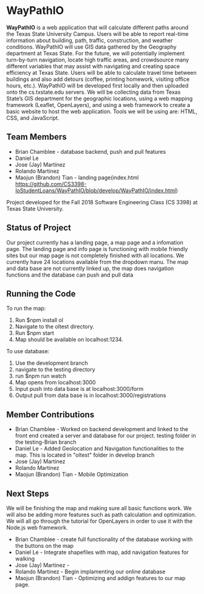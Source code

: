 # WayPathIO
**WayPathIO** is a web application that will calculate different paths around the Texas State University Campus. Users will be able to report real-time information about building, path, traffic, construction, and weather conditions. WayPathIO will use GIS data gathered by the Geography department at Texas State. For the future, we will potentially implement turn-by-turn navigation, locate high traffic areas, and crowdsource many different variables that may assist with navigating and creating space efficiency at Texas State. Users will be able to calculate travel time between buildings and also add detours (coffee, printing homework, visiting office hours, etc.). WayPathIO will be developed first locally and then uploaded onto the cs.txstate.edu servers. We will be collecting data from Texas State’s GIS department for the geographic locations, using a web mapping framework (Leaflet, OpenLayers), and using a web framework to create a basic website to host the web application. Tools we will be using are: HTML, CSS, and JavaScript.

## **Team Members**
   * Brian Chamblee - database backend, push and pull features  
   * Daniel Le
   * Jose (Jay) Martinez
   * Rolando Martinez
   * Maojun (Brandon) Tian - landing page(index.html https://github.com/CS3398-IoStudentLoans/WayPathIO/blob/develop/WayPathIO/index.html)
   
Project developed for the Fall 2018 Software Engineering Class (CS 3398) at Texas State University.

## **Status of Project**
Our project currently has a landing page, a map page and a infomation page. The landing page and info page is functioning with mobile friendly sites but our map page is not completely finished with all locations. We currently have 24 locations available from the dropdown manu.
The map and data base are not currently linked up, the map does navigation functions and the database can push and pull data

## **Running the Code**
To run the map:
  1. Run $npm install ol
  2. Navigate to the oltest directory.
  3. Run $npm start
  4. Map should be available on localhost:1234.
  
To use database:
  1. Use the development branch
  2. navigate to the testing directory
  3. run $npm run watch
  4. Map opens from localhost:3000
  5. Input push into data base is at localhost:3000/form
  6. Output pull from data base is in localhost:3000/registrations   
  
## **Member Contributions**
   * Brian Chamblee - Worked on backend development and linked to the front end created a server and database for our project. testing folder in the testing-Brian branch
   * Daniel Le - Added Geolocation and Navigation functionalities to the map. This is located in "oltest" folder in develop branch
   * Jose (Jay) Martinez
   * Rolando Martinez
   * Maojun (Brandon) Tian - Mobile Optimization

## **Next Steps**
We will be finishing the map and making sure all basic functions work. We will also be adding more features such as path calculation and optimization. We will all go through the tutorial for OpenLayers in order to use it with the Node.js web framework.
   * Brian Chamblee - create full functionality of the database working with the buttons on the map 
   * Daniel Le - Integrate shapefiles with map, add navigation features for walking
   * Jose (Jay) Martinez - 
   * Rolando Martinez - Begin implamenting our online database
   * Maojun (Brandon) Tian - Optimizing and addign features to our map page.
   



